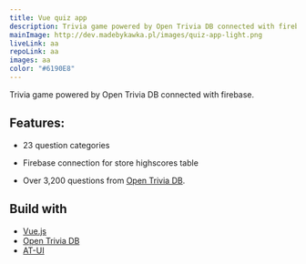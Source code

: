 ```yaml
---
title: Vue quiz app
description: Trivia game powered by Open Trivia DB connected with firebase.
mainImage: http://dev.madebykawka.pl/images/quiz-app-light.png
liveLink: aa
repoLink: aa
images: aa
color: "#6190E8"
---
```


Trivia game powered by Open Trivia DB connected with firebase.

## Features:

* 23 question categories

* Firebase connection for store highscores table

* Over 3,200 questions from [Open Trivia DB](https://opentdb.com/).


## Build with

 * [Vue.js](https://vuejs.org/)
 * [Open Trivia DB](https://opentdb.com/)
 * [AT-UI](https://at-ui.github.io/at-ui/#/en)